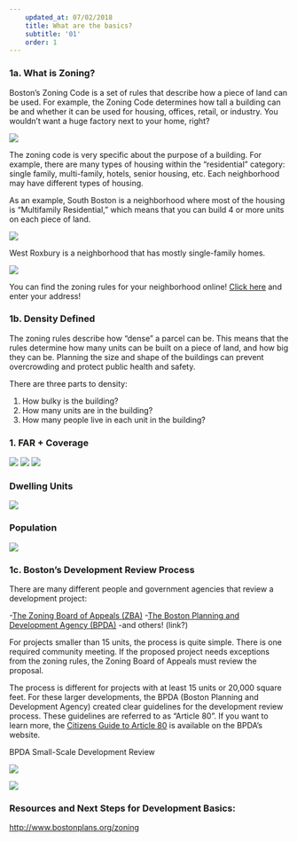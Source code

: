 ```yaml
---
    updated_at: 07/02/2018
    title: What are the basics?
    subtitle: '01'
    order: 1
---
```

### 1a. What is Zoning?

Boston’s Zoning Code is a set of rules that describe how a piece of land can be used. For example, the Zoning Code determines how tall a building can be and whether it can be used for housing, offices, retail, or industry. 
You wouldn’t want a huge factory next to your home, right?

![](https://d2mxuefqeaa7sj.cloudfront.net/s_0ECA986A12324EE3FB5983FDA03FC6AC80BE5DB47781F11F1AEC6FC62AF9731D_1523320422852_image.png)


The zoning code is very specific about the purpose of a building. For example, there are many types of housing within the “residential” category: single family, multi-family, hotels, senior housing, etc. Each neighborhood may have different types of housing. 

As an example, South Boston is a neighborhood where most of the housing is “Multifamily Residential,” which means that you can build 4 or more units on each piece of land.


![](https://d2mxuefqeaa7sj.cloudfront.net/s_0ECA986A12324EE3FB5983FDA03FC6AC80BE5DB47781F11F1AEC6FC62AF9731D_1523320493619_image.png)

West Roxbury is a neighborhood that has mostly single-family homes.

![](https://d2mxuefqeaa7sj.cloudfront.net/s_0ECA986A12324EE3FB5983FDA03FC6AC80BE5DB47781F11F1AEC6FC62AF9731D_1523320509468_image.png)

You can find the zoning rules for your neighborhood online! [Click here](http://maps.bostonredevelopmentauthority.org/zoningviewer/) and enter your address!

### 1b. Density Defined

The zoning rules describe how “dense” a parcel can be. This means that the rules determine how many units can be built on a piece of land, and how big they can be.
Planning the size and shape of the buildings can prevent overcrowding and protect public health and safety.

There are three parts to density: 

1. How bulky is the building?
2. How many units are in the building?
3. How many people live in each unit in the building?

### 1. FAR + Coverage
![](https://d2mxuefqeaa7sj.cloudfront.net/s_0ECA986A12324EE3FB5983FDA03FC6AC80BE5DB47781F11F1AEC6FC62AF9731D_1523320605504_image.png)
![](https://d2mxuefqeaa7sj.cloudfront.net/s_0ECA986A12324EE3FB5983FDA03FC6AC80BE5DB47781F11F1AEC6FC62AF9731D_1523320624593_image.png)
![](https://d2mxuefqeaa7sj.cloudfront.net/s_0ECA986A12324EE3FB5983FDA03FC6AC80BE5DB47781F11F1AEC6FC62AF9731D_1523320654292_image.png)

### Dwelling Units
![](https://d2mxuefqeaa7sj.cloudfront.net/s_0ECA986A12324EE3FB5983FDA03FC6AC80BE5DB47781F11F1AEC6FC62AF9731D_1523320704162_image.png)

### Population
![](https://d2mxuefqeaa7sj.cloudfront.net/s_0ECA986A12324EE3FB5983FDA03FC6AC80BE5DB47781F11F1AEC6FC62AF9731D_1523320766110_image.png)



### 1c. Boston’s Development Review Process

There are many different people and government agencies that review a development project:

-[The Zoning Board of Appeals (ZBA)](https://www.boston.gov/departments/inspectional-services/zoning-board-appeal)
-[The Boston Planning and Development Agency (BPDA)](http://www.bostonplans.org/)
-and others! (link?)

For projects smaller than 15 units, the process is quite simple. There is one required community meeting. If the proposed project needs exceptions from the zoning rules, the Zoning Board of Appeals must review the proposal.

The process is different for projects with at least 15 units or 20,000 square feet. For these larger developments, the BPDA (Boston Planning and Development Agency) created clear guidelines for the development review process. These guidelines are referred to as “Article 80”. If you want to learn more, the [Citizens Guide to Article 80](http://www.bostonplans.org/projects/development-review/what-is-article-80) is available on the BPDA’s website.

BPDA Small-Scale Development Review

![](https://d2mxuefqeaa7sj.cloudfront.net/s_0ECA986A12324EE3FB5983FDA03FC6AC80BE5DB47781F11F1AEC6FC62AF9731D_1523320865038_image.png)

![](https://d2mxuefqeaa7sj.cloudfront.net/s_0ECA986A12324EE3FB5983FDA03FC6AC80BE5DB47781F11F1AEC6FC62AF9731D_1523320882402_image.png)

### Resources and Next Steps for Development Basics:

http://www.bostonplans.org/zoning
